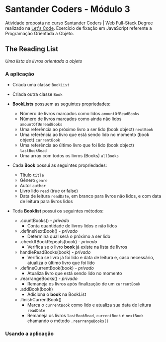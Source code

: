 # Santander Coders - Módulo 3

Atividade proposta no curso Santander Coders | Web Full-Stack Degree realizado na [Let's Code](https://www.letscode.com.br/). Exercício de fixação em JavaScript referente a Programação Orientada a Objeto.

## The Reading List

_Uma lista de livros orientada a objeto_

### A aplicação

*   Criada uma classe `BookList`
*   Criada outra classe `Book`

*   **BookLists** possuem as seguintes propriedades:
	*   Número de livros marcados como lidos `amountOfReadBooks`
	*   Número de livros marcados como ainda não lidos `amountOfUnreadBooks`
	*   Uma referência ao próximo livro a ser lido (book object) `nextBook`
	*   Uma referência ao livro que está sendo lido no momento (book object) `currentBook`
	*   Uma referência ao último livro que foi lido (book object) `lastBookRead`
	*   Uma array com todos os livros (Books) `allBooks`
*   Cada **Book** possui as seguintes propriedades:
	*   Título `title`
	*   Gênero `genre`
	*   Autor `author`
	*   Livro lido `read` (true or false)
	*   Data de leitura `readDate`, em branco para livros não lidos, e com data de leitura para livros lidos
*   Toda **Booklist** possui os seguintes métodos:
    * .countBooks() _- privado_
      * Conta quantidade de livros lidos e não lidos
  	* .defineNextBook() _- privado_
    	* Determina qual será o próximo a ser lido
  	* .checkIfBookRepeats(book) _- privado_
    	* Verifica se o livro **book** já existe na lista de livros
  	* handleReadBooks(book) _- privado_
    	* Verifica se livro já foi lido e data de leitura e, caso necessário, atualiza o último livro que foi lido
  	* .defineCurrentBook(book) _- privado_
    	* Atualiza livro que está sendo lido no momento
  	* .rearrangeBooks() _- privado_
    	* Remaneja os livros após finalização de um `currentBook`
  	* .addBook(book)
    	* Adiciona o **book** na BookList
  	* .finishCurrentBook()
    	* Marca o `currentBook` como lido e atualiza sua data de leitura `readDate`
    	* Remaneja os livros `lastBookRead`, `currentBook` e `nextBook` chamando o método `.rearrangeBooks()`

### Usando a aplicação